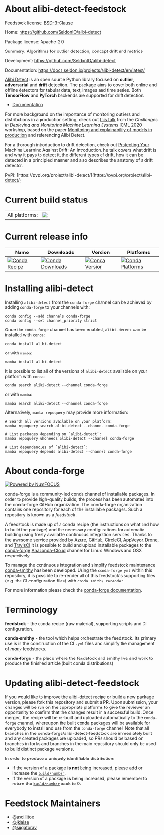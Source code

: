 About alibi-detect-feedstock
============================

Feedstock license: [BSD-3-Clause](https://github.com/conda-forge/alibi-detect-feedstock/blob/main/LICENSE.txt)

Home: https://github.com/SeldonIO/alibi-detect

Package license: Apache-2.0

Summary: Algorithms for outlier detection, concept drift and metrics.

Development: https://github.com/SeldonIO/alibi-detect

Documentation: https://docs.seldon.io/projects/alibi-detect/en/latest/

[Alibi Detect](https://github.com/SeldonIO/alibi-detect) is an open source
Python library focused on **outlier**, **adversarial** and **drift** detection.
The package aims to cover both online and offline detectors for tabular data,
text, images and time series. Both **TensorFlow** and **PyTorch** backends are
supported for drift detection.

- [Documentation](https://docs.seldon.io/projects/alibi-detect/en/latest/)

For more background on the importance of monitoring outliers and distributions
in a production setting, check out
[this talk](https://slideslive.com/38931758/monitoring-and-explainability-of-models-in-production?ref=speaker-37384-latest)
from the *Challenges in Deploying and Monitoring Machine Learning Systems*
ICML 2020 workshop, based on the paper [Monitoring and explainability of models
in production](https://arxiv.org/abs/2007.06299) and referencing Alibi Detect.

For a thorough introduction to drift detection, check out [Protecting Your
Machine Learning Against Drift: An Introduction](https://youtu.be/tL5sEaQha5o).
he talk covers what drift is and why it pays to detect it, the different types
of drift, how it can be detected in a principled manner and also describes the
anatomy of a drift detector.


PyPI: [https://pypi.org/project/alibi-detect/](https://pypi.org/project/alibi-detect/)


Current build status
====================


<table><tr><td>All platforms:</td>
    <td>
      <a href="https://dev.azure.com/conda-forge/feedstock-builds/_build/latest?definitionId=15178&branchName=main">
        <img src="https://dev.azure.com/conda-forge/feedstock-builds/_apis/build/status/alibi-detect-feedstock?branchName=main">
      </a>
    </td>
  </tr>
</table>

Current release info
====================

| Name | Downloads | Version | Platforms |
| --- | --- | --- | --- |
| [![Conda Recipe](https://img.shields.io/badge/recipe-alibi--detect-green.svg)](https://anaconda.org/conda-forge/alibi-detect) | [![Conda Downloads](https://img.shields.io/conda/dn/conda-forge/alibi-detect.svg)](https://anaconda.org/conda-forge/alibi-detect) | [![Conda Version](https://img.shields.io/conda/vn/conda-forge/alibi-detect.svg)](https://anaconda.org/conda-forge/alibi-detect) | [![Conda Platforms](https://img.shields.io/conda/pn/conda-forge/alibi-detect.svg)](https://anaconda.org/conda-forge/alibi-detect) |

Installing alibi-detect
=======================

Installing `alibi-detect` from the `conda-forge` channel can be achieved by adding `conda-forge` to your channels with:

```
conda config --add channels conda-forge
conda config --set channel_priority strict
```

Once the `conda-forge` channel has been enabled, `alibi-detect` can be installed with `conda`:

```
conda install alibi-detect
```

or with `mamba`:

```
mamba install alibi-detect
```

It is possible to list all of the versions of `alibi-detect` available on your platform with `conda`:

```
conda search alibi-detect --channel conda-forge
```

or with `mamba`:

```
mamba search alibi-detect --channel conda-forge
```

Alternatively, `mamba repoquery` may provide more information:

```
# Search all versions available on your platform:
mamba repoquery search alibi-detect --channel conda-forge

# List packages depending on `alibi-detect`:
mamba repoquery whoneeds alibi-detect --channel conda-forge

# List dependencies of `alibi-detect`:
mamba repoquery depends alibi-detect --channel conda-forge
```


About conda-forge
=================

[![Powered by
NumFOCUS](https://img.shields.io/badge/powered%20by-NumFOCUS-orange.svg?style=flat&colorA=E1523D&colorB=007D8A)](https://numfocus.org)

conda-forge is a community-led conda channel of installable packages.
In order to provide high-quality builds, the process has been automated into the
conda-forge GitHub organization. The conda-forge organization contains one repository
for each of the installable packages. Such a repository is known as a *feedstock*.

A feedstock is made up of a conda recipe (the instructions on what and how to build
the package) and the necessary configurations for automatic building using freely
available continuous integration services. Thanks to the awesome service provided by
[Azure](https://azure.microsoft.com/en-us/services/devops/), [GitHub](https://github.com/),
[CircleCI](https://circleci.com/), [AppVeyor](https://www.appveyor.com/),
[Drone](https://cloud.drone.io/welcome), and [TravisCI](https://travis-ci.com/)
it is possible to build and upload installable packages to the
[conda-forge](https://anaconda.org/conda-forge) [Anaconda-Cloud](https://anaconda.org/)
channel for Linux, Windows and OSX respectively.

To manage the continuous integration and simplify feedstock maintenance
[conda-smithy](https://github.com/conda-forge/conda-smithy) has been developed.
Using the ``conda-forge.yml`` within this repository, it is possible to re-render all of
this feedstock's supporting files (e.g. the CI configuration files) with ``conda smithy rerender``.

For more information please check the [conda-forge documentation](https://conda-forge.org/docs/).

Terminology
===========

**feedstock** - the conda recipe (raw material), supporting scripts and CI configuration.

**conda-smithy** - the tool which helps orchestrate the feedstock.
                   Its primary use is in the construction of the CI ``.yml`` files
                   and simplify the management of *many* feedstocks.

**conda-forge** - the place where the feedstock and smithy live and work to
                  produce the finished article (built conda distributions)


Updating alibi-detect-feedstock
===============================

If you would like to improve the alibi-detect recipe or build a new
package version, please fork this repository and submit a PR. Upon submission,
your changes will be run on the appropriate platforms to give the reviewer an
opportunity to confirm that the changes result in a successful build. Once
merged, the recipe will be re-built and uploaded automatically to the
`conda-forge` channel, whereupon the built conda packages will be available for
everybody to install and use from the `conda-forge` channel.
Note that all branches in the conda-forge/alibi-detect-feedstock are
immediately built and any created packages are uploaded, so PRs should be based
on branches in forks and branches in the main repository should only be used to
build distinct package versions.

In order to produce a uniquely identifiable distribution:
 * If the version of a package **is not** being increased, please add or increase
   the [``build/number``](https://docs.conda.io/projects/conda-build/en/latest/resources/define-metadata.html#build-number-and-string).
 * If the version of a package **is** being increased, please remember to return
   the [``build/number``](https://docs.conda.io/projects/conda-build/en/latest/resources/define-metadata.html#build-number-and-string)
   back to 0.

Feedstock Maintainers
=====================

* [@ascillitoe](https://github.com/ascillitoe/)
* [@jklaise](https://github.com/jklaise/)
* [@sugatoray](https://github.com/sugatoray/)


